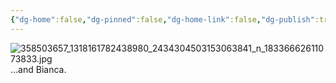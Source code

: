 ```yaml
---
{"dg-home":false,"dg-pinned":false,"dg-home-link":false,"dg-publish":true,"tags":["dgblip"],"disabled rules":["yaml-title","yaml-title-alias","file-name-heading"],"title":"philipp on instagram @ 2023-07-09","created-date":"2023-07-09T18:00:00","updated-date":"2025-05-02T17:43:08","dg-path":"blips/18336662611073833.md","permalink":"/blips/18336662611073833/","dgPassFrontmatter":true}
---
```



![358503657_1318161782438980_2434304503153063841_n_18336662611073833.jpg](/img/user/attachments/358503657_1318161782438980_2434304503153063841_n_18336662611073833.jpg)
…and Bianca.



